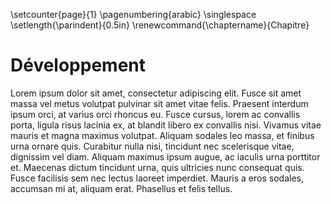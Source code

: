 \setcounter{page}{1}
\pagenumbering{arabic}
\singlespace
\setlength{\parindent}{0.5in}
\renewcommand{\chaptername}{Chapitre}

# Développement

Lorem ipsum dolor sit amet, consectetur adipiscing elit. Fusce sit amet massa vel metus volutpat pulvinar sit amet vitae felis. Praesent interdum ipsum orci, at varius orci rhoncus eu. Fusce cursus, lorem ac convallis porta, ligula risus lacinia ex, at blandit libero ex convallis nisi. Vivamus vitae mauris et magna maximus volutpat. Aliquam sodales leo massa, et finibus urna ornare quis. Curabitur nulla nisi, tincidunt nec scelerisque vitae, dignissim vel diam. Aliquam maximus ipsum augue, ac iaculis urna porttitor et. Maecenas dictum tincidunt urna, quis ultricies nunc consequat quis. Fusce facilisis sem nec lectus laoreet imperdiet. Mauris a eros sodales, accumsan mi at, aliquam erat. Phasellus et felis tellus.